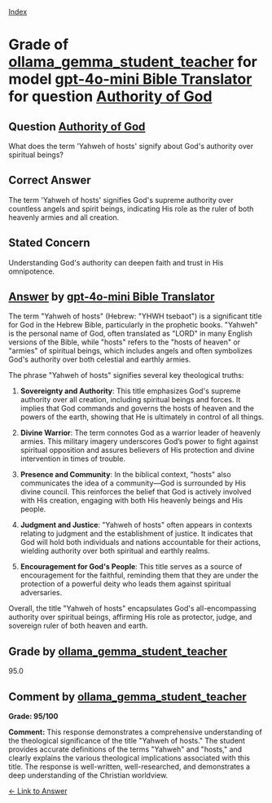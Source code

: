 
[Index](../../../../index.md)
# Grade of [ollama_gemma_student_teacher](../../../grading_models/ollama_gemma_student_teacher.md) for model [gpt-4o-mini Bible Translator](../../../answering_models/gpt-4o-mini_Bible_Translator.md) for question [Authority of God](../../../questions/Authority_of_God.md)

## Question [Authority of God](../../../questions/Authority_of_God.md)
What does the term 'Yahweh of hosts' signify about God's authority over spiritual beings?

## Correct Answer
The term 'Yahweh of hosts' signifies God's supreme authority over countless angels and spirit beings, indicating His role as the ruler of both heavenly armies and all creation.

## Stated Concern
Understanding God's authority can deepen faith and trust in His omnipotence.

## [Answer](../Authority_of_God.md) by [gpt-4o-mini Bible Translator](../../../answering_models/gpt-4o-mini_Bible_Translator.md)
The term "Yahweh of hosts" (Hebrew: "YHWH tsebaot") is a significant title for God in the Hebrew Bible, particularly in the prophetic books. "Yahweh" is the personal name of God, often translated as "LORD" in many English versions of the Bible, while "hosts" refers to the "hosts of heaven" or "armies" of spiritual beings, which includes angels and often symbolizes God's authority over both celestial and earthly armies.

The phrase "Yahweh of hosts" signifies several key theological truths:

1. **Sovereignty and Authority**: This title emphasizes God's supreme authority over all creation, including spiritual beings and forces. It implies that God commands and governs the hosts of heaven and the powers of the earth, showing that He is ultimately in control of all things.

2. **Divine Warrior**: The term connotes God as a warrior leader of heavenly armies. This military imagery underscores God’s power to fight against spiritual opposition and assures believers of His protection and divine intervention in times of trouble.

3. **Presence and Community**: In the biblical context, "hosts" also communicates the idea of a community—God is surrounded by His divine council. This reinforces the belief that God is actively involved with His creation, engaging with both His heavenly beings and His people.

4. **Judgment and Justice**: "Yahweh of hosts" often appears in contexts relating to judgment and the establishment of justice. It indicates that God will hold both individuals and nations accountable for their actions, wielding authority over both spiritual and earthly realms.

5. **Encouragement for God's People**: This title serves as a source of encouragement for the faithful, reminding them that they are under the protection of a powerful deity who leads them against spiritual adversaries.

Overall, the title "Yahweh of hosts" encapsulates God's all-encompassing authority over spiritual beings, affirming His role as protector, judge, and sovereign ruler of both heaven and earth.

## Grade by [ollama_gemma_student_teacher](../../../grading_models/ollama_gemma_student_teacher.md)
95.0

## Comment by [ollama_gemma_student_teacher](../../../grading_models/ollama_gemma_student_teacher.md)
**Grade: 95/100**

**Comment:** This response demonstrates a comprehensive understanding of the theological significance of the title "Yahweh of hosts." The student provides accurate definitions of the terms "Yahweh" and "hosts," and clearly explains the various theological implications associated with this title. The response is well-written, well-researched, and demonstrates a deep understanding of the Christian worldview.

[&lt;- Link to Answer](../Authority_of_God.md)
